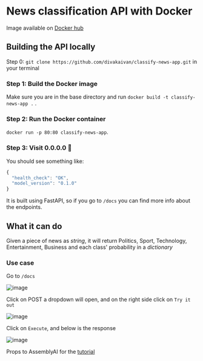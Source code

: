 # News classification API with Docker

Image available on [Docker hub](https://hub.docker.com/r/timee98642/classify-news-app)

## Building the API locally

Step 0: `git clone https://github.com/divakaivan/classify-news-app.git` in your terminal

### Step 1: Build the Docker image

Make sure you are in the base directory and run `docker build -t classify-news-app .` .

### Step 2: Run the Docker container

`docker run -p 80:80 classify-news-app`.

### Step 3: Visit 0.0.0.0 🥳
You should see something like:
```js
{
  "health_check": "OK",
  "model_version": "0.1.0"
}
```

It is built using FastAPI, so if you go to `/docs` you can find more info about the endpoints. 

## What it can do

Given a piece of news as *string*, it will return Politics, Sport, Technology, Entertainment, Business and each class' probability in a *dictionary*

### Use case

Go to `/docs`

![image](https://github.com/divakaivan/classify-news-app/assets/54508530/3c982fa5-892d-4ccf-b40e-0d8a618579e2)

Click on POST a dropdown will open, and on the right side click on `Try it out`

![image](https://github.com/divakaivan/classify-news-app/assets/54508530/f7a5f89b-501b-478c-aa74-8eba1ab9f9dd)

Click on `Execute`, and below is the response

![image](https://github.com/divakaivan/classify-news-app/assets/54508530/1498311c-2460-483e-97d5-252e9cddbf7a)

Props to AssemblyAI for the [tutorial](https://youtu.be/h5wLuVDr0oc)
